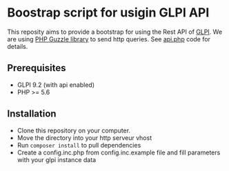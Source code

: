 # Boostrap script for usigin GLPI API

This reposity aims to provide a bootstrap for using the Rest API of [GLPI](https://github.com/glpi-project/glpi).
We are using [PHP Guzzle library](http://docs.guzzlephp.org/en/latest/) to send http queries.
See [api.php](api.php) code for details.

## Prerequisites

* GLPI 9.2 (with api enabled)
* PHP >= 5.6

## Installation

* Clone this repository on your computer.
* Move the directory into your http serveur vhost
* Run ```composer install``` to pull dependencies
* Create a config.inc.php from config.inc.example file and fill parameters with your glpi instance data
